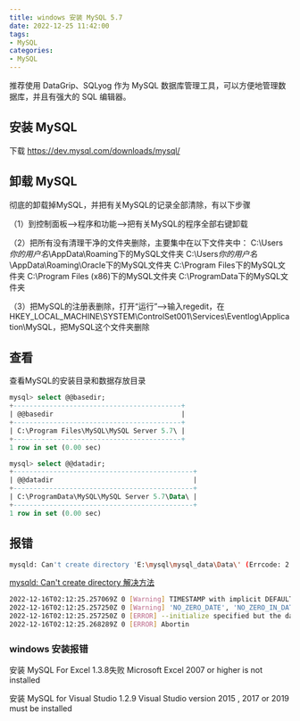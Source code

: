 ```yaml
---
title: windows 安装 MySQL 5.7
date: 2022-12-25 11:42:00
tags:
- MySQL
categories:
- MySQL
---
```



推荐使用 DataGrip、SQLyog 作为 MySQL 数据库管理工具，可以方便地管理数据库，并且有强大的 SQL 编辑器。

## 安装 MySQL
下载
https://dev.mysql.com/downloads/mysql/



## 卸载 MySQL

彻底的卸载掉MySQL，并把有关MySQL的记录全部清除，有以下步骤

（1）到控制面板—>程序和功能—>把有关MySQL的程序全部右键卸载

（2）把所有没有清理干净的文件夹删除，主要集中在以下文件夹中：
C:\Users*你的用户名*\AppData\Roaming下的MySQL文件夹
C:\Users*你的用户名*\AppData\Roaming\Oracle下的MySQL文件夹
C:\Program Files下的MySQL文件夹
C:\Program Files (x86)下的MySQL文件夹
C:\ProgramData下的MySQL文件夹

（3）把MySQL的注册表删除，打开“运行”—>输入regedit，在HKEY_LOCAL_MACHINE\SYSTEM\ControlSet001\Services\Eventlog\Application\MySQL，把MySQL这个文件夹删除

## 查看

查看MySQL的安装目录和数据存放目录

```sql
mysql> select @@basedir;
+------------------------------------------+
| @@basedir                                |
+------------------------------------------+
| C:\Program Files\MySQL\MySQL Server 5.7\ |
+------------------------------------------+
1 row in set (0.00 sec)

mysql> select @@datadir;
+---------------------------------------------+
| @@datadir                                   |
+---------------------------------------------+
| C:\ProgramData\MySQL\MySQL Server 5.7\Data\ |
+---------------------------------------------+
1 row in set (0.00 sec)
```


## 报错

```bash
mysqld: Can't create directory 'E:\mysql\mysql_data\Data\' (Errcode: 2 - No such file or directory)
```

[mysqld: Can't create directory 解决方法](https://blog.csdn.net/weixin_41851906/article/details/103459381)



```bash
2022-12-16T02:12:25.257069Z 0 [Warning] TIMESTAMP with implicit DEFAULT value is deprecated. Please use --explicit_defaults_for_timestamp server option (see documentation for more details).
2022-12-16T02:12:25.257250Z 0 [Warning] 'NO_ZERO_DATE', 'NO_ZERO_IN_DATE' and 'ERROR_FOR_DIVISION_BY_ZERO' sql modes should be used with strict mode. They will be merged with strict mode in a future release.
2022-12-16T02:12:25.257250Z 0 [ERROR] --initialize specified but the data directory has files in it. Aborting.
2022-12-16T02:12:25.268289Z 0 [ERROR] Abortin
```


### windows 安装报错

安装 MySQL For Excel 1.3.8失败
Microsoft Excel 2007 or higher is not installed

安装 MySQL for Visual Studio 1.2.9
Visual Studio version 2015 , 2017 or 2019 must be installed


